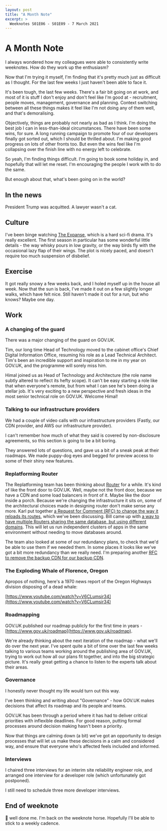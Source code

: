 ```yaml
---
layout: post
title: "A Month Note"
excerpt: >
  Weeknotes S01E06 - S01E09 - 7 March 2021
---
```


# A Month Note

I always wondered how my colleagues were able to consistently write weeknotes.
How do they work up the enthusiasm?

Now that I'm trying it myself, I'm finding that it's pretty much just as
difficult as I thought. For the last few weeks I just haven't been able to face
it.

It's been tough, the last few weeks. There's a fair bit going on at work, and
most of it is stuff I don't enjoy and don't feel like I'm good at -
recruitment, people moves, management, governance and planning. Context
switching between all these things makes it feel like I'm not doing any of them
well, and that's demoralising.

Objectively, things are probably not nearly as bad as I think. I'm doing the
best job I can in less-than-ideal circumstances. There have been some wins, for
sure. A long running campaign to promote four of our developers finally got
sorted out, which I should be thrilled about. I'm making good progress on lots
of other fronts too. But even the wins feel like I'm collapsing over the finish
line with no energy left to celebrate.

So yeah, I'm finding things difficult. I'm going to book some holiday in, and
hopefully that will let me reset. I'm encouraging the people I work with to do
the same.

But enough about that, what's been going on in the world?

## In the news

President Trump was acquitted. A lawyer wasn't a cat.

## Culture

I've been binge watching [The
Expanse](https://en.wikipedia.org/wiki/The_Expanse_(TV_series)), which is a
hard sci-fi drama. It's really excellent. The first season in particular has
some wonderful little details - the way whisky pours in low gravity, or the way
birds fly with the occasional lazy flap of their wings. The plot is nicely
paced, and doesn't require too much suspension of disbelief.

## Exercise

It got really snowy a few weeks back, and I holed myself up in the house all
week. Now that the sun is back, I've made it out on a few slightly longer
walks, which have felt nice. Still haven't made it out for a run, but who
knows? Maybe one day.

## Work

### A changing of the guard

There was a major changing of the guard on GOV.UK.

Tim, our long time Head of Technology moved to the cabinet office's Chief
Digital Information Office, resuming his role as a Lead Technical Architect.
Tim's been an incredible support and inspiration to me in my year on GOV.UK,
and the programme will sorely miss him.

Himal joined us as Head of Technology and Architecture (the role name subtly
altered to reflect its hefty scope). It can't be easy starting a role like
that when everyone's remote, but from what I can see he's been doing a stellar
job. It's very exciting to a new perspective and fresh ideas in the most senior
technical role on GOV.UK. Welcome Himal!

### Talking to our infrastructure providers

We had a couple of video calls with our infrastructure providers (Fastly, our
CDN provider, and AWS our infrastructure provider).

I can't remember how much of what they said is covered by non-disclosure
agreements, so this section is going to be a bit boring.

They answered lots of questions, and gave us a bit of a sneak peak at their
roadmaps. We made puppy-dog eyes and begged for preview access to some of their
shiny new features.

### Replatforming Router

The Replatforming team has been thinking about
[Router](https://github.com/alphagov/router/) for a while. It's kind of like
the front door to GOV.UK. Well, maybe not the front door, because we have a CDN
and some load balancers in front of it. Maybe like the door inside a porch.
Because we're changing the infrastructure it sits on, some of the architectural
choices made in designing router don't make sense any more. Karl put together
[a Request for Comment (RFC) to change the way it reloads its
routes](https://github.com/alphagov/govuk-rfcs/pull/135), which we've been
discussing. Bill came up with [a way to have multiple Routers sharing the same
database, but using different
domains](https://github.com/alphagov/router/pull/188). This will let us run
independent clusters of apps in the same environment without needing to move
databases around.

The team also looked at some of our redundancy plans, to check that we'd be
able to use them if we needed them. In some places it looks like we've got a
bit more redundancy than we really need. I'm preparing another [RFC to remove
the backup CDN for our backup
CDN](https://github.com/alphagov/govuk-rfcs/pull/136).

### The Exploding Whale of Florence, Oregon

Apropos of nothing, here's a 1970 news report of the Oregon Highways division
disposing of a dead whale:

[https://www.youtube.com/watch?v=V6CLumsir34](https://www.youtube.com/watch?v=V6CLumsir34) 

### Roadmapping

GOV.UK published our roadmap publicly for the first time in years -
[https://www.gov.uk/roadmap](https://www.gov.uk/roadmap).

We're already thinking about the next iteration of the roadmap - what we'll do
over the next year. I've spent quite a bit of time over the last few weeks
talking to various teams working around the publishing area of GOV.UK, trying
to work out how all our plans fit together, and into the big strategic picture.
It's really great getting a chance to listen to the experts talk about their
areas.

### Governance

I honestly never thought my life would turn out this way.

I've been thinking and writing about "Governance" - how GOV.UK makes decisions
that affect its roadmap and its people and teams.

GOV.UK has been through a period where it has had to deliver critical
priorities with inflexible deadlines. For good reason, putting formal processes
around decision making hasn't been a priority.

Now that things are calming down (a bit) we've got an opportunity to design
processes that will let us make these decisions in a calm and considered way,
and ensure that everyone who's affected feels included and informed.

### Interviews

I chaired three interviews for an interim site reliability engineer role, and
arranged one interview for a developer role (which unfortunately got
postponed).

I still need to schedule three more developer interviews.

## End of weeknote

👏 well done me. I'm back on the weeknote horse. Hopefully I'll be able to
stick to a weekly cadence.

